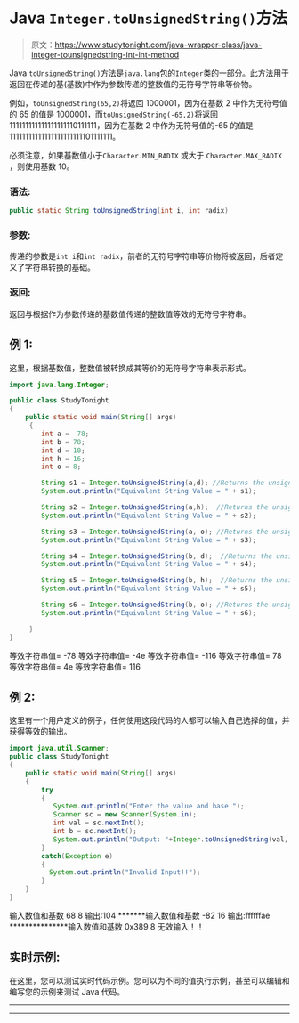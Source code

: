 # Java `Integer.toUnsignedString()`方法

> 原文：<https://www.studytonight.com/java-wrapper-class/java-integer-tounsignedstring-int-int-method>

Java `toUnsignedString()`方法是`java.lang`包的`Integer`类的一部分。此方法用于返回在传递的基(基数)中作为参数传递的整数值的无符号字符串等价物。

例如，`toUnsignedString(65,2)`将返回 1000001，因为在基数 2 中作为无符号值的 65 的值是 1000001，而`toUnsignedString(-65,2)`将返回 111111111111111111110111111，因为在基数 2 中作为无符号值的-65 的值是 11111111111111111111111101111111。

必须注意，如果基数值小于`Character.MIN_RADIX` 或大于 `Character.MAX_RADIX` ，则使用基数 10。

### 语法:

```java
public static String toUnsignedString(int i, int radix) 
```

### 参数:

传递的参数是`int i`和`int radix`，前者的无符号字符串等价物将被返回，后者定义了字符串转换的基础。

### 返回:

返回与根据作为参数传递的基数值传递的整数值等效的无符号字符串。

## 例 1:

这里，根据基数值，整数值被转换成其等价的无符号字符串表示形式。

```java
import java.lang.Integer;

public class StudyTonight
{  
    public static void main(String[] args)
     {  
        int a = -78;
        int b = 78;
        int d = 10;
        int h = 16;
        int o = 8;

        String s1 = Integer.toUnsignedString(a,d); //Returns the unsigned string representation of the integer value with radix 10  
        System.out.println("Equivalent String Value = " + s1);   

        String s2 = Integer.toUnsignedString(a,h);  //Returns the unsigned string representation of the integer value with radix 16  
        System.out.println("Equivalent String Value = " + s2);  

        String s3 = Integer.toUnsignedString(a, o); //Returns the unsigned string representation of the integer value with radix 8   
        System.out.println("Equivalent String Value = " + s3);  

        String s4 = Integer.toUnsignedString(b, d);  //Returns the unsigned string representation of the integer value with radix 10  
        System.out.println("Equivalent String Value = " + s4);  

        String s5 = Integer.toUnsignedString(b, h);  //Returns the unsigned string representation of the integer value with radix 16  
        System.out.println("Equivalent String Value = " + s5);  

        String s6 = Integer.toUnsignedString(b, o); //Returns the unsigned string representation of the integer value with radix 8   
        System.out.println("Equivalent String Value = " + s6);  

     }  
}
```

等效字符串值= -78
等效字符串值= -4e
等效字符串值= -116
等效字符串值= 78
等效字符串值= 4e
等效字符串值= 116

## 例 2:

这里有一个用户定义的例子，任何使用这段代码的人都可以输入自己选择的值，并获得等效的输出。

```java
import java.util.Scanner;  
public class StudyTonight 
{  
    public static void main(String[] args) 
    {            
        try
        {
           System.out.println("Enter the value and base ");  
           Scanner sc = new Scanner(System.in);  
           int val = sc.nextInt();  
           int b = sc.nextInt();  
           System.out.println("Output: "+Integer.toUnsignedString(val, b));  //returns string with equivalent base
        }
        catch(Exception e)
        {
          System.out.println("Invalid Input!!");
        }
    }  
} 
```

输入数值和基数
68 8
输出:104
*******输入数值和基数
-82 16
输出:ffffffae
***************输入数值和基数
0x389 8
无效输入！！

## 实时示例:

在这里，您可以测试实时代码示例。您可以为不同的值执行示例，甚至可以编辑和编写您的示例来测试 Java 代码。

* * *

* * *
